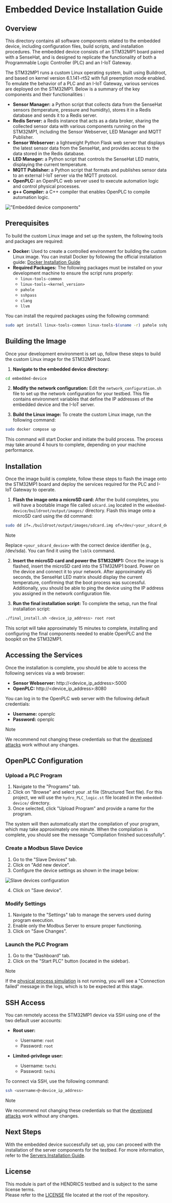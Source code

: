 # Embedded Device Installation Guide

## Overview
This directory contains all software components related to the embedded device, including configuration files, build scripts, and installation procedures. The embedded device consists of an STM32MP1 board paired with a SenseHat, and is designed to replicate the functionality of both a Programmable Logic Controller (PLC) and an I-IoT Gateway.

The STM32MP1 runs a custom Linux operating system, built using Buildroot, and based on kernel version 6.1.141-rt52 with full preemption mode enabled. To emulate the behavior of a PLC and an I-IoT Gateway, various services are deployed on the STM32MP1. Below is a summary of the key components and their functionalities :

- **Sensor Manager:** a Python script that collects data from the SenseHat sensors (temperature, pressure and humidity), stores it in a Redis database and sends it to a Redis server.
- **Redis Server:** a Redis instance that acts as a data broker, sharing the collected sensor data with various components running on the STM32MP1, including the Sensor Webserver, LED Manager and MQTT Publisher.
- **Sensor Webserver:** a lightweight Python Flask web server that displays the latest sensor data from the SenseHat, and provides access to the data stored in the Redis database.
- **LED Manager:** a Python script that controls the SenseHat LED matrix, displaying the current temperature.
- **MQTT Publisher:** a Python script that formats and publishes sensor data to an external I-IoT server via the MQTT protocol.
- **OpenPLC:** an OpenPLC web server used to execute automation logic and control physical processes.
- **g++ Compiler:** a C++ compiler that enables OpenPLC to compile automation logic.

!["Embedded device components"](../images/embedded_device_overview.png)

## Prerequisites
To build the custom Linux image and set up the system, the following tools and packages are required:
- **Docker:** Used to create a controlled environment for building the custom Linux image. You can install Docker by following the official installation guide: [Docker Installation Guide](https://docs.docker.com/engine/install/)
- **Required Packages:** The following packages must be installed on your development machine to ensure the script runs properly:
    - `linux-tools-common`
    - `linux-tools-<kernel_version>`
    - `pahole`
    - `sshpass`
    - `clang`
    - `llvm`

You can install the required packages using the following command:  
```bash
sudo apt install linux-tools-common linux-tools-$(uname -r) pahole sshpass clang llvm
```

## Building the Image
Once your development environment is set up, follow these steps to build the custom Linux image for the STM32MP1 board.

1. **Navigate to the embedded device directory:**  
```bash
cd embedded-device
```

2. **Modify the network configuration:** Edit the `network_configuration.sh` file to set up the network configuration for your testbed. This file contains environment variables that define the IP addresses of the embedded device and the I-IoT server.  

3. **Build the Linux image:** To create the custom Linux image, run the following command:  
```bash
sudo docker compose up
```
This command will start Docker and initiate the build process. The process may take around 4 hours to complete, depending on your machine performance. 

## Installation
Once the image build is complete, follow these steps to flash the image onto the STM32MP1 board and deploy the services required for the PLC and I-IoT Gateway to operate.

1. **Flash the image onto a microSD card:** 
After the build completes, you will have a bootable image file called `sdcard.img` located in the `embedded-device/buildroot/output/images/` directory. 
Flash this image onto a microSD card using the dd command: 
```bash
sudo dd if=./buildroot/output/images/sdcard.img of=/dev/<your_sdcard_device> bs=4MiB conv=fsync status=progress
```
> [!NOTE]
> Replace `<your_sdcard_device>` with the correct device identifier (e.g., /dev/sda). You can find it using the `lsblk` command.

2. **Insert the microSD card and power the STM32MP1:** 
Once the image is flashed, insert the microSD card into the STM32MP1 board. Power on the device and connect it to your network. After approximately 45 seconds, the SenseHat LED matrix should display the current temperature, confirming that the boot process was successful. Additionally, you should be able to ping the device using the IP address you assigned in the network configuration file.

3. **Run the final installation script:** 
To complete the setup, run the final installation script: 
```bash
./final_install.sh <device_ip_address> root root
```
This script will take approximately 15 minutes to complete, installing and configuring the final components needed to enable OpenPLC and the boopkit on the STM32MP1.

## Accessing the Services
Once the installation is complete, you should be able to access the following services via a web browser: 
- **Sensor Webserver:** http://<device_ip_address>:5000 
- **OpenPLC:** http://<device_ip_address>:8080

You can log in to the OpenPLC web server with the following default credentials: 
- **Username:** openplc
- **Password:** openplc

> [!NOTE]
> We recommend not changing these credentials so that the [developed attacks](../attacks/README.md) work without any changes.

## OpenPLC Configuration 

### Upload a PLC Program
1. Navigate to the "Programs" tab. 
2. Click on "Browse" and select your .st file (Structured Text file). For this project, we will use the `hydro_PLC_logic.st` file located in the `embedded-device/` directory. 
3. Once selected, click "Upload Program" and provide a name for the program.

The system will then automatically start the compilation of your program, which may take approximately one minute. When the compilation is complete, you should see the message "Compilation finished successfully".

### Create a Modbus Slave Device
1. Go to the "Slave Devices" tab. 
2. Click on "Add new device". 
3. Configure the device settings as shown in the image below:

![Slave devices configuration](../images/slave_devices_config.png)

4. Click on "Save device".

### Modify Settings
1. Navigate to the "Settings" tab to manage the servers used during program execution. 
2. Enable only the Modbus Server to ensure proper functioning.
3. Click on "Save Changes".

### Launch the PLC Program
1. Go to the "Dashboard" tab. 
2. Click on the "Start PLC" button (located in the sidebar).

> [!NOTE]
If the [physical process simulation](../servers/README.md#physical-process-simulation-and-scada-system-setup) is not running, you will see a "Connection failed" message in the logs, which is to be expected at this stage.

## SSH Access 
You can remotely access the STM32MP1 device via SSH using one of the two default user accounts:
- **Root user:**  
  - Username: `root`  
  - Password: `root`

- **Limited-privilege user:**  
  - Username: `techi`  
  - Password: `techi`

To connect via SSH, use the following command:
```bash
ssh <username>@<device_ip_address>
```

> [!NOTE]
> We recommend not changing these credentials so that the [developed attacks](../attacks/README.md) work without any changes.

## Next Steps
With the embedded device successfully set up, you can proceed with the installation of the server components for the testbed. For more information, refer to the [Servers Installation Guide](../servers/README.md).

## License
This module is part of the HENDRICS testbed and is subject to the same license terms.  
Please refer to the [LICENSE](../LICENSE) file located at the root of the repository.
